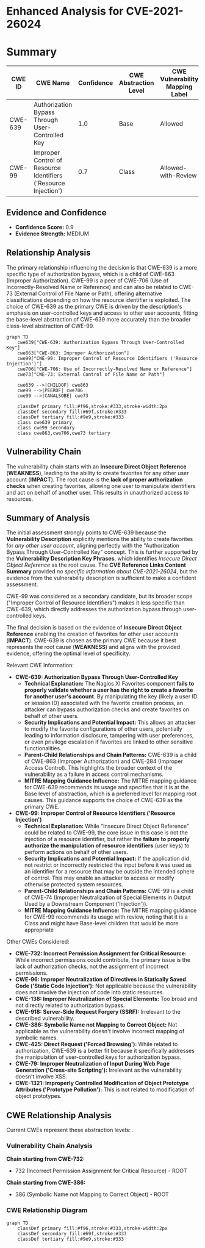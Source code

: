 # Enhanced Analysis for CVE-2021-26024

# Summary

| CWE ID | CWE Name | Confidence | CWE Abstraction Level | CWE Vulnerability Mapping Label | CWE-Vulnerability Mapping Notes |
|---|---|---|---|---|---|
| CWE-639 | Authorization Bypass Through User-Controlled Key | 1.0 | Base | Allowed | Primary CWE |
| CWE-99 | Improper Control of Resource Identifiers ('Resource Injection') | 0.7 | Class | Allowed-with-Review | Secondary Candidate |

## Evidence and Confidence

*   **Confidence Score:** 0.9
*   **Evidence Strength:** MEDIUM

## Relationship Analysis
The primary relationship influencing the decision is that CWE-639 is a more specific type of authorization bypass, which is a child of CWE-863 (Improper Authorization). CWE-99 is a peer of CWE-706 (Use of Incorrectly-Resolved Name or Reference) and can also be related to CWE-73 (External Control of File Name or Path), offering alternative classifications depending on how the resource identifier is exploited. The choice of CWE-639 as the primary CWE is driven by the description's emphasis on user-controlled keys and access to other user accounts, fitting the base-level abstraction of CWE-639 more accurately than the broader class-level abstraction of CWE-99.

```mermaid
graph TD
    cwe639["CWE-639: Authorization Bypass Through User-Controlled Key"]
    cwe863["CWE-863: Improper Authorization"]
    cwe99["CWE-99: Improper Control of Resource Identifiers ('Resource Injection')"]
    cwe706["CWE-706: Use of Incorrectly-Resolved Name or Reference"]
    cwe73["CWE-73: External Control of File Name or Path"]

    cwe639 -->|CHILDOF| cwe863
    cwe99 -->|PEEROF| cwe706
    cwe99 -->|CANALSOBE| cwe73

    classDef primary fill:#f96,stroke:#333,stroke-width:2px
    classDef secondary fill:#69f,stroke:#333
    classDef tertiary fill:#9e9,stroke:#333
    class cwe639 primary
    class cwe99 secondary
    class cwe863,cwe706,cwe73 tertiary
```

## Vulnerability Chain
The vulnerability chain starts with an **Insecure Direct Object Reference** (**WEAKNESS**), leading to the ability to create favorites for any other user account (**IMPACT**). The root cause is the **lack of proper authorization checks** when creating favorites, allowing one user to manipulate identifiers and act on behalf of another user. This results in unauthorized access to resources.

## Summary of Analysis
The initial assessment strongly points to CWE-639 because the **Vulnerability Description** explicitly mentions the ability to create favorites for *any other user account*, aligning perfectly with the "Authorization Bypass Through User-Controlled Key" concept. This is further supported by the **Vulnerability Description Key Phrases**, which identifies *Insecure Direct Object Reference* as the root cause. The **CVE Reference Links Content Summary** provided *no specific information about CVE-2021-26024*, but the evidence from the vulnerability description is sufficient to make a confident assessment.

CWE-99 was considered as a secondary candidate, but its broader scope ("Improper Control of Resource Identifiers") makes it less specific than CWE-639, which directly addresses the authorization bypass through user-controlled keys.

The final decision is based on the evidence of **Insecure Direct Object Reference** enabling the creation of favorites for other user accounts (**IMPACT**). CWE-639 is chosen as the primary CWE because it best represents the root cause (**WEAKNESS**) and aligns with the provided evidence, offering the optimal level of specificity.

Relevant CWE Information:
- **CWE-639: Authorization Bypass Through User-Controlled Key**
  - **Technical Explanation:** The Nagios XI Favorites component **fails to properly validate whether a user has the right to create a favorite for another user's account**. By manipulating the key (likely a user ID or session ID) associated with the favorite creation process, an attacker can bypass authorization checks and create favorites on behalf of other users.
  - **Security Implications and Potential Impact:** This allows an attacker to modify the favorite configurations of other users, potentially leading to information disclosure, tampering with user preferences, or even privilege escalation if favorites are linked to other sensitive functionalities.
  - **Parent-Child Relationships and Chain Patterns:** CWE-639 is a child of CWE-863 (Improper Authorization) and CWE-284 (Improper Access Control). This highlights the broader context of the vulnerability as a failure in access control mechanisms.
  - **MITRE Mapping Guidance Influence:** The MITRE mapping guidance for CWE-639 recommends its usage and specifies that it is at the Base level of abstraction, which is a preferred level for mapping root causes. This guidance supports the choice of CWE-639 as the primary CWE.
- **CWE-99: Improper Control of Resource Identifiers ('Resource Injection')**
  - **Technical Explanation:** While "Insecure Direct Object Reference" could be related to CWE-99, the core issue in this case is not the injection of a resource identifier, but rather the **failure to properly authorize the manipulation of resource identifiers** (user keys) to perform actions on behalf of other users.
  - **Security Implications and Potential Impact:** If the application did not restrict or incorrectly restricted the input before it was used as an identifier for a resource that may be outside the intended sphere of control. This may enable an attacker to access or modify otherwise protected system resources.
  - **Parent-Child Relationships and Chain Patterns:** CWE-99 is a child of CWE-74 (Improper Neutralization of Special Elements in Output Used by a Downstream Component ('Injection')).
  - **MITRE Mapping Guidance Influence:** The MITRE mapping guidance for CWE-99 recommends its usage with review, noting that it is a Class and might have Base-level children that would be more appropriate

Other CWEs Considered:
- **CWE-732: Incorrect Permission Assignment for Critical Resource:** While incorrect permissions could contribute, the primary issue is the lack of authorization checks, not the assignment of incorrect permissions.
- **CWE-96: Improper Neutralization of Directives in Statically Saved Code ('Static Code Injection'):** Not applicable because the vulnerability does not involve the injection of code into static resources.
- **CWE-138: Improper Neutralization of Special Elements:** Too broad and not directly related to authorization bypass.
- **CWE-918: Server-Side Request Forgery (SSRF):** Irrelevant to the described vulnerability.
- **CWE-386: Symbolic Name not Mapping to Correct Object:** Not applicable as the vulnerability doesn't involve incorrect mapping of symbolic names.
- **CWE-425: Direct Request ('Forced Browsing'):** While related to authorization, CWE-639 is a better fit because it specifically addresses the manipulation of user-controlled keys for authorization bypass.
- **CWE-79: Improper Neutralization of Input During Web Page Generation ('Cross-site Scripting'):** Irrelevant as the vulnerability doesn't involve XSS.
- **CWE-1321: Improperly Controlled Modification of Object Prototype Attributes ('Prototype Pollution'):** This is not related to modification of object prototypes.


## CWE Relationship Analysis

Current CWEs represent these abstraction levels: .


### Vulnerability Chain Analysis

**Chain starting from CWE-732:**
- 732 (Incorrect Permission Assignment for Critical Resource) - ROOT


**Chain starting from CWE-386:**
- 386 (Symbolic Name not Mapping to Correct Object) - ROOT



### CWE Relationship Diagram

```mermaid
graph TD
    classDef primary fill:#f96,stroke:#333,stroke-width:2px
    classDef secondary fill:#69f,stroke:#333
    classDef tertiary fill:#9e9,stroke:#333
```